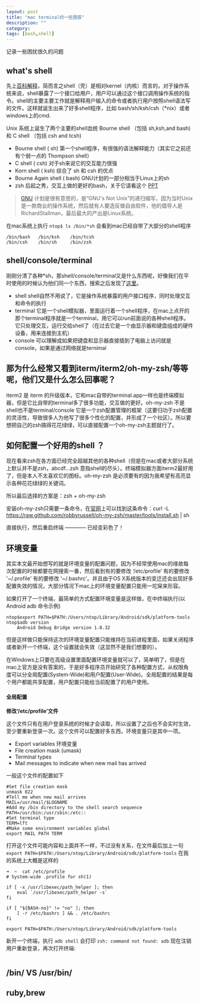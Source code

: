 ```yaml
---
layout: post
title: "mac terminal的一些困惑"
description: ""
category: 
tags: [bash,shell]
---
```


记录一些困扰很久的问题

## what's shell

先上[百科解释](http://baike.baidu.com/subview/849/15831672.htm)，简而言之shell（壳）是相对kernel（内核）而言的，对于操作系统来说，shell暴露了一个接口给用户，用户可以通过这个接口调用操作系统的指令。shell的主要主要工作就是解释用户输入的命令或者执行用户按照shell语法写的文件。这样就诞生出来了好多shell程序，比如 bash/sh/ksh/csh（*nix）或者windows上的cmd.

Unix 系统上诞生了两个主要的shell血统  Bourne shell （包括 sh,ksh,and bash) 和 C shell （包括 csh and tcsh) 

* Bourne shell ( sh) 第一个shell程序，有很强的语法解释能力（其实它之前还有个弱一点的 Thompson shell）
* C shell ( csh) 对于sh来说它的交互能力很强
* Korn shell ( ksh) 综合了 sh 和 csh 的优点
* Bourne Again shell ( bash) GNU计划的一部分相当于Linux上的sh
* zsh 后起之秀，交互上做的更好的bash，关于它请看这个 [PPT](http://www.slideshare.net/jaguardesignstudio/why-zsh-is-cooler-than-your-shell-16194692)

> [GNU](http://baike.baidu.com/view/36272.htm) 计划是很有意思的，是“GNU's Not Unix”的递归缩写，因为当时Unix是一款商业的操作系统，然后就有人要造反做自由软件，他的倡导人是RichardStallman，最后最大的产出是Linux系统。

在mac系统上执行 `ntop$ ls /bin/*sh` 会看到mac已经自带了大部分的shell程序

```
/bin/bash	/bin/ksh	/bin/tcsh
/bin/csh	/bin/sh		/bin/zsh
```

## shell/console/terminal

刚刚分清了各种*sh，那shell/console/terminal又是什么东西呢，好像我们在平时使用的时候认为他们同一个东西，搜索之后发现了[这里](http://superuser.com/questions/144666/what-is-the-difference-between-shell-console-and-terminal)。

* shell shell自然不用说了，它是操作系统暴露的用户接口程序，同时处理交互和命令的执行
* terminal 它是一个shell模拟器，里面运行着一个shell程序，在mac上点开的那个terminal程序就是一个terminal，用它可以run前面说的各种shell程序。它只处理交互，运行交给shell了（在过去它是一个由显示器和键盘组成的硬件设备，用来连接到主机）
* console 可以理解成如果把键盘和显示器直接插到了电脑上访问就是console，如果是通过网络就是ternimal

## 那为什么经常又看到iterm/iterm2/oh-my-zsh/等等呢，他们又是什么怎么回事呢？

iterm2 是 iterm 的升级版本，它和mac自带的terminal.app一样也是终端模拟器，但是它比自带的terminal多了很多功能，交互做的更好。oh-my-zsh 不是shell也不是terminal/console 它是一个zsh配置管理的框架（这要归功于zsh配置的灵活性，导致很多人为他写了很多个性化的配置，并形成了一个社区）。所以要想把自己的zsh搞得花花绿绿，可以直接配置一个oh-my-zsh主题就行了。

## 如何配置一个好用的shell ？

现在看来zsh在各方面已经完全超越其他的各种shell（但是在mac或者大部分系统上默认并不是zsh，abcdf...zsh 意指shell的尽头）。终端模拟器方面iterm2最好用了，但是本人不太喜欢它的图标。oh-my-zsh 是必须要有的因为我希望有高亮显示各种花花绿绿的关键词。

所以最后选择的方案是：zsh + oh-my-zsh

安装oh-my-zsh只需要一条命令，在[官网](http://ohmyz.sh/)上可以找到这条命令：curl -L https://raw.github.com/robbyrussell/oh-my-zsh/master/tools/install.sh | sh

直接执行，然后重启终端 ———— 已经变彩色了！

## 环境变量

其实本文最开始想写的就是环境变量的配置问题，因为不经常使用mac的缘故每次配置的时候都要在网搜索一番，然后看到有的要修改 ‘/etc/profile’ 有的要修改 '~/.profile' 有的要修改 '~/.bashrc'。并且由于OS X系统版本的变迁还会出现好多配置失效的情况，大部分情况下mac上的环境变量配置只能用一坨屎来形容。

如果打开了一个终端，最简单的方式配置环境变量是这样做，在中终端执行(以 Android adb 命令示例)

```
ntop$export PATH=$PATH:/Users/ntop/Library/Android/sdk/platform-tools
ntop$adb version
    Android Debug Bridge version 1.0.32
```

但是这样做只能保持这次的环境变量配置只能维持在当前进程里面，如果关闭程序或者新开一个终端，这个设置就会失效（这显然不是我们想要的）。

在Windows上只要在高级设置里面配置环境变量就可以了，简单明了，但是在mac上官方是没有答案的，于是好多程序员开始研究了各种配置方式，从权限角度可以分全局配置(System-Wide)和用户配置(User-Wide)。全局配置的结果是每个用户都能共享配置，用户配置只能给当前配置了的用户使用。

#### 全局配置

**修改‘/etc/profile’文件**

这个文件只有在用户登录系统的时候才会读取，所以设置了之后也不会实时生效，至少要重新登录一次。这个文件可以配置好多东西，环境变量只是其中一项。

* Export variables 环境变量
* File creation mask (umask)
* Terminal types
* Mail messages to indicate when new mail has arrived

一般这个文件的配置如下

```
#Set file creation mask
unmask 022
#Tell me when new mail arrives
MAIL=/usr/mail/$LOGNAME
#Add my /bin directory to the shell search sequence
PATH=/usr/bin:/usr/sbin:/etc::
#Set terminal type
TERM=lft
#Make some environment variables global
export MAIL PATH TERM
```

打开这个文件可能内容和上面并不一样，不过没有关系，在文件最后加上一句 `export PATH=$PATH:/Users/ntop/Library/Android/sdk/platform-tools` 在我的系统上大概是这样的

```
➜  ~  cat /etc/profile 
# System-wide .profile for sh(1)

if [ -x /usr/libexec/path_helper ]; then
	eval `/usr/libexec/path_helper -s`
fi

if [ "${BASH-no}" != "no" ]; then
	[ -r /etc/bashrc ] && . /etc/bashrc
fi

export PATH=$PATH:/Users/ntop/Library/Android/sdk/platform-tools
```

新开一个终端，执行 `adb shell`  会打印 `zsh: command not found: adb` 现在注销用户重新登录，再次打开终端:

```

```



## /bin/ VS /usr/bin/


## ruby,brew
